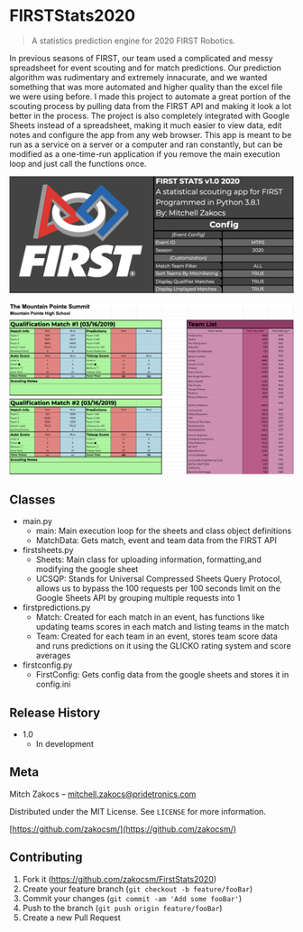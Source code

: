 # FIRSTStats2020
> A statistics prediction engine for 2020 FIRST Robotics.

In previous seasons of FIRST, our team used a complicated and messy spreadsheet for event scouting and for match predictions. Our prediction algorithm was rudimentary and extremely innacurate, and we wanted something that was more automated and higher quality than the excel file we were using before. I made this project to automate a great portion of the scouting process by pulling data from the FIRST API and making it look a lot better in the process. The project is also completely integrated with Google Sheets instead of a spreadsheet, making it much easier to view data, edit notes and configure the app from any web browser.
This app is meant to be run as a service on a server or a computer and ran constantly, but can be modified as a one-time-run application if you remove the main execution loop and just call the functions once.

![Home Page](header.png)

![Match Sheet](matchsheet.png)

## Classes

* main.py
    * main: Main execution loop for the sheets and class object definitions
    * MatchData: Gets match, event and team data from the FIRST API
* firstsheets.py
    * Sheets: Main class for uploading information, formatting,and modifying the google sheet
    * UCSQP: Stands for Universal Compressed Sheets Query Protocol, allows us to bypass the 100 requests per 100 seconds limit on the Google Sheets API by grouping multiple requests into 1
* firstpredictions.py
    * Match: Created for each match in an event, has functions like updating teams scores in each match and listing teams in the match
    * Team: Created for each team in an event, stores team score data and runs predictions on it using the GLICKO rating system and score averages
* firstconfig.py
    * FirstConfig: Gets config data from the google sheets and stores it in config.ini

## Release History

* 1.0
    * In development

## Meta

Mitch Zakocs – mitchell.zakocs@pridetronics.com

Distributed under the MIT License. See ``LICENSE`` for more information.

[https://github.com/zakocsm/](https://github.com/zakocsm/)

## Contributing

1. Fork it (<https://github.com/zakocsm/FirstStats2020>)
2. Create your feature branch (`git checkout -b feature/fooBar`)
3. Commit your changes (`git commit -am 'Add some fooBar'`)
4. Push to the branch (`git push origin feature/fooBar`)
5. Create a new Pull Request